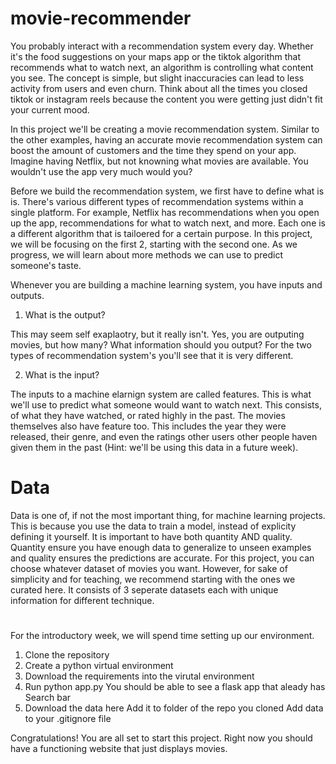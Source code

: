 # movie-recommender

You probably interact with a recommendation system every day. Whether it's the food suggestions on your maps app or the tiktok algorithm that recommends what to watch next, an algorithm is controlling what content you see. The concept is simple, but slight inaccuracies can lead to less activity from users and even churn. Think about all the times you closed tiktok or instagram reels because the content you were getting just didn't fit your current mood. 

In this project we'll be creating a movie recommendation system. Similar to the other examples, having an accurate movie recommendation system can boost the amount of customers and the time they spend on your app. Imagine having Netflix, but not knowning what movies are available. You wouldn't use the app very much would you?

Before we build the recommendation system, we first have to define what is is. There's various different types of recommendation systems within a single platform. For example, Netflix has recommendations when you open up the app, recommendations for what to watch next, and more. Each one is a different algorithm that is tailoered for a certain purpose. In this project, we will be focusing on the first 2, starting with the second one. As we progress, we will learn about more methods we can use to predict someone's taste.

Whenever you are building a machine learning system, you have inputs and outputs.

1. What is the output?

This may seem self exaplaotry, but it really isn't. Yes, you are outputing movies, but how many? What information should you output? For the two types of recommendation system's you'll see that it is very different.

2. What is the input?

The inputs to a machine elarnign system are called features. This is what we'll use to predict what someone would want to watch next. This consists, of what they have watched, or rated highly in the past. The movies themselves also have feature too. This includes the year they were released, their genre, and even the ratings other users other people haven given them in the past (Hint: we'll be using this data in a future week).

# Data

Data is one of, if not the most important thing, for machine learning projects. This is because you use the data to train a model, instead of explicity defining it yourself. It is important to have both quantity AND quality. Quantity ensure you have enough data to generalize to unseen examples and quality ensures the predictions are accurate. For this project, you can choose whatever dataset of movies you want. However, for sake of simplicity and for teaching, we recommend starting with the ones we curated here. It consists of 3 seperate datasets each with unique information for different technique.

# 
For the introductory week, we will spend time setting up our environment.

1. Clone the repository
2. Create a python virtual environment
3. Download the requirements into the virutal environment
4. Run python app.py
    You should be able to see a flask app that aleady has Search bar
5. Download the data here
    Add it to folder of the repo you cloned
    Add data to your .gitignore file

Congratulations! You are all set to start this project. Right now you should have a functioning website that just displays movies. 